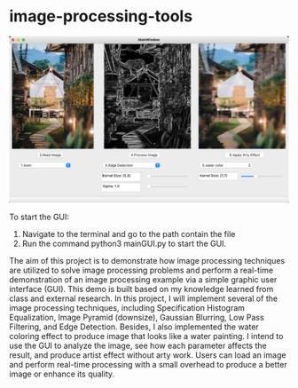 # image-processing-tools

![Alt text](logos/gui_image_processing.jpg?raw=true "Title")
<!-- ![Alt text](/ReadMe.jpg?raw=true "Title") -->

To start the GUI: 
1. Navigate to the terminal and go to the path contain the file
2. Run the command python3 mainGUI.py to start the GUI.



The aim of this project is to demonstrate how image processing techniques are 
utilized to solve image processing problems and perform a real-time 
demonstration of an image processing example via a simple graphic user interface (GUI).
This demo is built based on my knowledge learned from class and external research. 
In this project, I will implement several of the image processing techniques, 
including Specification Histogram Equalization, Image Pyramid (downsize), Gaussian 
Blurring, Low Pass Filtering, and Edge Detection. Besides, I also implemented
 the water coloring effect to produce image that looks like a water painting.
 I intend to use the GUI to analyze the image, see how each parameter affects
 the result, and produce artist effect without arty work. Users can load an 
image and perform real-time processing with a small overhead to produce a better
 image or enhance its quality.
